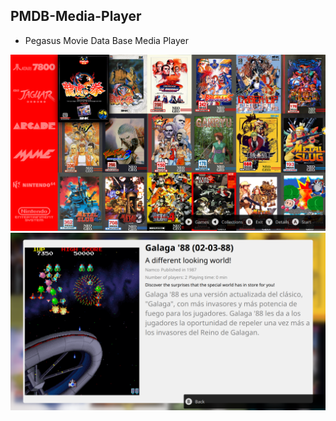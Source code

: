 ## PMDB-Media-Player
- Pegasus Movie Data Base Media Player

![screenshot](https://github.com/ZagonAb/Nostalgia-Grid/blob/39595afa79c72868a9d8afa8ed9c7646d71782b4/.meta/screenshots/screenshot.png)
![screenshot1](https://github.com/ZagonAb/Nostalgia-Grid/blob/39595afa79c72868a9d8afa8ed9c7646d71782b4/.meta/screenshots/screenshot1.png)
